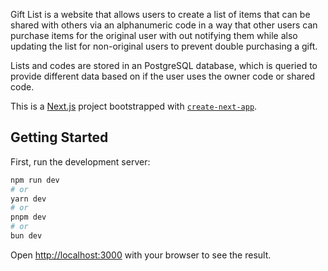 Gift List is a website that allows users to create a list of items that can be shared with others via an alphanumeric code in a way that other users can purchase items for the original user with out notifying them while also updating the list for non-original users to prevent double purchasing a gift.

Lists and codes are stored in an PostgreSQL database, which is queried to provide different data based on if the user uses the owner code or shared code.

This is a [Next.js](https://nextjs.org/) project bootstrapped with [`create-next-app`](https://github.com/vercel/next.js/tree/canary/packages/create-next-app).

## Getting Started

First, run the development server:

```bash
npm run dev
# or
yarn dev
# or
pnpm dev
# or
bun dev
```

Open [http://localhost:3000](http://localhost:3000) with your browser to see the result.
